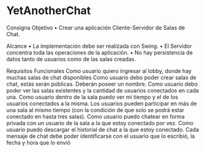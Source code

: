 # YetAnotherChat

Consigna
Objetivo
• Crear una aplicación Cliente-Servidor de Salas de Chat.

Alcance
• La implementación debe ser realizada con Swing.
• El Servidor concentra toda las operaciones de la aplicación.
• No hay persistencia de datos tanto de usuarios como de las salas creadas.

Requisitos Funcionales
Como usuario quiero ingresar al lobby, donde hay muchas salas de chat disponibles
Como usuario debo poder crear salas de chat, estás serán públicas. Deberán poseer un nombre.
Como usuario debo poder ver las salas existentes y la cantidad de usuarios conectados en cada una.
Como usuario dentro de la sala puedo ver mi tiempo y el de los usuarios conectados a la misma.
Los usuarios pueden participar en más de una sala al mismo tiempo (con la condición de que solo se podrá estar conectado en hasta tres salas).
Como usuario puedo chatear en forma privada con un usuario de la sala a la que estoy conectado por vez.
Como usuario puedo descargar el historial de chat a la que estoy conectado.
Cada mensaje de chat debe poder identificarse con el usuario que lo escribió, la fecha y hora que lo envió
